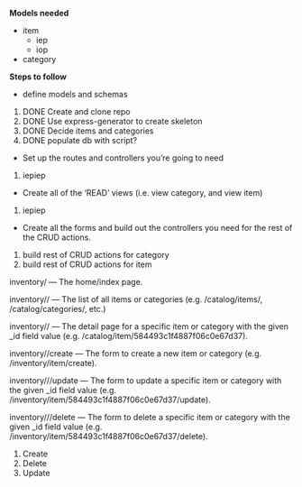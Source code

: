 **Models needed**

- item
  - iep
  - iop
- category

**Steps to follow**

- define models and schemas

1. DONE Create and clone repo
1. DONE Use express-generator to create skeleton
1. DONE Decide items and categories
1. DONE populate db with script?

- Set up the routes and controllers you’re going to need

1. iepiep

- Create all of the ‘READ’ views (i.e. view category, and view item)

1. iepiep

- Create all the forms and build out the controllers you need for the rest of the CRUD actions.

1. build rest of CRUD actions for category
1. build rest of CRUD actions for item

inventory/ — The home/index page.

inventory/<objects>/ — The list of all items or categories (e.g. /catalog/items/, /catalog/categories/, etc.)

inventory/<object>/<id> — The detail page for a specific item or category with the given \_id field value (e.g. /catalog/item/584493c1f4887f06c0e67d37).

inventory/<object>/create — The form to create a new item or category (e.g. /inventory/item/create).

inventory/<object>/<id>/update — The form to update a specific item or category with the given \_id field value (e.g. /inventory/item/584493c1f4887f06c0e67d37/update).

inventory/<object>/<id>/delete — The form to delete a specific item or category with the given \_id field value (e.g. /inventory/item/584493c1f4887f06c0e67d37/delete).

1. Create
2. Delete
3. Update

